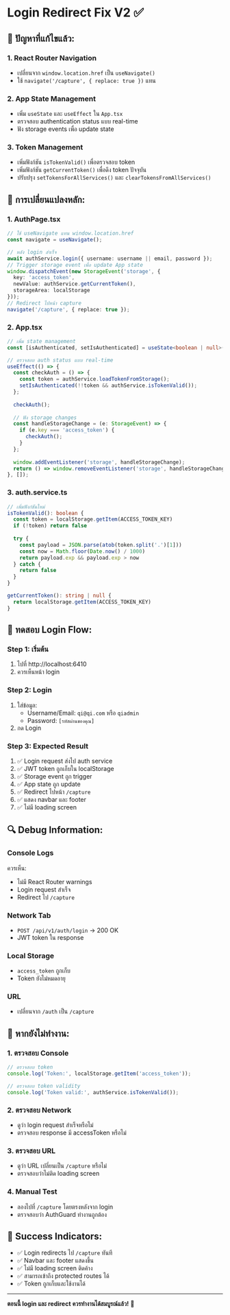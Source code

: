 # Login Redirect Fix V2 ✅

## 🔧 ปัญหาที่แก้ไขแล้ว:

### 1. **React Router Navigation**
- เปลี่ยนจาก `window.location.href` เป็น `useNavigate()`
- ใช้ `navigate('/capture', { replace: true })` แทน

### 2. **App State Management**
- เพิ่ม `useState` และ `useEffect` ใน `App.tsx`
- ตรวจสอบ authentication status แบบ real-time
- ฟัง storage events เพื่อ update state

### 3. **Token Management**
- เพิ่มฟังก์ชัน `isTokenValid()` เพื่อตรวจสอบ token
- เพิ่มฟังก์ชัน `getCurrentToken()` เพื่อดึง token ปัจจุบัน
- ปรับปรุง `setTokensForAllServices()` และ `clearTokensFromAllServices()`

## 🚀 การเปลี่ยนแปลงหลัก:

### 1. **AuthPage.tsx**
```typescript
// ใช้ useNavigate แทน window.location.href
const navigate = useNavigate();

// หลัง login สำเร็จ
await authService.login({ username: username || email, password });
// Trigger storage event เพื่อ update App state
window.dispatchEvent(new StorageEvent('storage', {
  key: 'access_token',
  newValue: authService.getCurrentToken(),
  storageArea: localStorage
}));
// Redirect ไปหน้า capture
navigate('/capture', { replace: true });
```

### 2. **App.tsx**
```typescript
// เพิ่ม state management
const [isAuthenticated, setIsAuthenticated] = useState<boolean | null>(null);

// ตรวจสอบ auth status แบบ real-time
useEffect(() => {
  const checkAuth = () => {
    const token = authService.loadTokenFromStorage();
    setIsAuthenticated(!!token && authService.isTokenValid());
  };
  
  checkAuth();
  
  // ฟัง storage changes
  const handleStorageChange = (e: StorageEvent) => {
    if (e.key === 'access_token') {
      checkAuth();
    }
  };
  
  window.addEventListener('storage', handleStorageChange);
  return () => window.removeEventListener('storage', handleStorageChange);
}, []);
```

### 3. **auth.service.ts**
```typescript
// เพิ่มฟังก์ชันใหม่
isTokenValid(): boolean {
  const token = localStorage.getItem(ACCESS_TOKEN_KEY)
  if (!token) return false
  
  try {
    const payload = JSON.parse(atob(token.split('.')[1]))
    const now = Math.floor(Date.now() / 1000)
    return payload.exp && payload.exp > now
  } catch {
    return false
  }
}

getCurrentToken(): string | null {
  return localStorage.getItem(ACCESS_TOKEN_KEY)
}
```

## 🧪 ทดสอบ Login Flow:

### Step 1: เริ่มต้น
1. ไปที่ http://localhost:6410
2. ควรเห็นหน้า login

### Step 2: Login
1. ใส่ข้อมูล:
   - Username/Email: `qi@qi.com` หรือ `qiadmin`
   - Password: `[รหัสผ่านของคุณ]`
2. กด Login

### Step 3: Expected Result
1. ✅ Login request ส่งไป auth service
2. ✅ JWT token ถูกเก็บใน localStorage
3. ✅ Storage event ถูก trigger
4. ✅ App state ถูก update
5. ✅ Redirect ไปหน้า `/capture`
6. ✅ แสดง navbar และ footer
7. ✅ ไม่มี loading screen

## 🔍 Debug Information:

### Console Logs
ควรเห็น:
- ไม่มี React Router warnings
- Login request สำเร็จ
- Redirect ไป `/capture`

### Network Tab
- `POST /api/v1/auth/login` → 200 OK
- JWT token ใน response

### Local Storage
- `access_token` ถูกเก็บ
- Token ยังไม่หมดอายุ

### URL
- เปลี่ยนจาก `/auth` เป็น `/capture`

## 🚨 หากยังไม่ทำงาน:

### 1. ตรวจสอบ Console
```javascript
// ตรวจสอบ token
console.log('Token:', localStorage.getItem('access_token'));

// ตรวจสอบ token validity
console.log('Token valid:', authService.isTokenValid());
```

### 2. ตรวจสอบ Network
- ดูว่า login request สำเร็จหรือไม่
- ตรวจสอบ response มี accessToken หรือไม่

### 3. ตรวจสอบ URL
- ดูว่า URL เปลี่ยนเป็น `/capture` หรือไม่
- ตรวจสอบว่าไม่ติด loading screen

### 4. Manual Test
- ลองไปที่ `/capture` โดยตรงหลังจาก login
- ตรวจสอบว่า AuthGuard ทำงานถูกต้อง

## 🎉 Success Indicators:

- ✅ Login redirects ไป `/capture` ทันที
- ✅ Navbar และ footer แสดงขึ้น
- ✅ ไม่มี loading screen ติดค้าง
- ✅ สามารถเข้าถึง protected routes ได้
- ✅ Token ถูกเก็บและใช้งานได้

---

**ตอนนี้ login และ redirect ควรทำงานได้สมบูรณ์แล้ว!** 🚀
